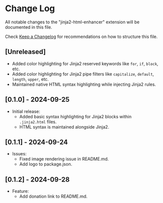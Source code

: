 # Change Log

All notable changes to the "jinja2-html-enhancer" extension will be documented in this file.

Check [Keep a Changelog](http://keepachangelog.com/) for recommendations on how to structure this file.

## [Unreleased]

- Added color highlighting for Jinja2 reserved keywords like `for`, `if`, `block`, etc.
- Added color highlighting for Jinja2 pipe filters like `capitalize`, `default`, `length`, `upper`, etc.
- Maintained native HTML syntax highlighting while injecting Jinja2 rules.

## [0.1.0] - 2024-09-25

- Initial release:
  - Added basic syntax highlighting for Jinja2 blocks within `.jinja2.html` files.
  - HTML syntax is maintained alongside Jinja2.

## [0.1.1] - 2024-09-24

- Issues:
  - Fixed image rendering issue in README.md.
  - Add logo to package.json.

## [0.1.2] - 2024-09-28

- Feature:
  - Add donation link to README.md.
